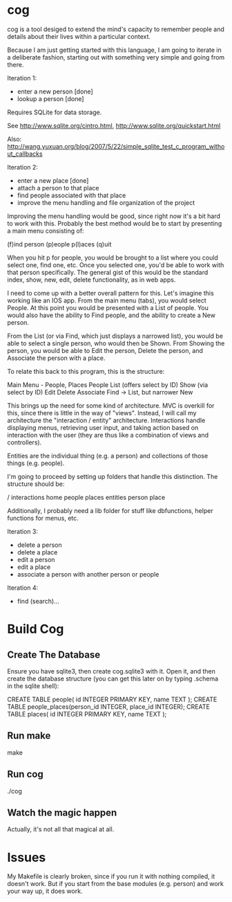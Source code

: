 cog
===

cog is a tool desiged to extend the mind's capacity to remember people and details about their 
lives within a particular context.

Because I am just getting started with this language, I am going to iterate in a deliberate
fashion, starting out with something very simple and going from there.

Iteration 1:
* enter a new person [done]
* lookup a person [done]

Requires SQLite for data storage.

See http://www.sqlite.org/cintro.html, http://www.sqlite.org/quickstart.html

Also: http://wang.yuxuan.org/blog/2007/5/22/simple_sqlite_test_c_program_without_callbacks

Iteration 2:
* enter a new place [done]
* attach a person to that place
* find people associated with that place
* improve the menu handling and file organization of the project

Improving the menu handling would be good, since right now it's a bit hard to work with this.  Probably
the best method would be to start by presenting a main menu consisting of:

(f)ind person (p)eople p(l)aces (q)uit

When you hit p for people, you would be brought to a list where you could select one, find one, etc. Once you
selected one, you'd be able to work with that person specifically.  The general gist of this would be the
standard index, show, new, edit, delete functionality, as in web apps.

I need to come up with a better overall pattern for this.  Let's imagine this working like an IOS app.  From the
main menu (tabs), you would select People.  At this point you would be presented with a List of people.  You would
also have the ability to Find people, and the ability to create a New person.

From the List (or via Find, which just displays a narrowed list), you would be able to select a single person,
who would then be Shown.  From Showing the person, you would be able to Edit the person, Delete the person, and
Associate the person with a place.

To relate this back to this program, this is the structure:

  Main Menu - People, Places
    People
      List (offers select by ID)
        Show (via select by ID)
          Edit
          Delete
          Associate
      Find -> List, but narrower
      New

This brings up the need for some kind of architecture.  MVC is overkill for this, since there is little in the way
of "views".  Instead, I will call my architecture the "interaction / entity" architecture.  Interactions handle
displaying menus, retrieving user input, and taking action based on interaction with the user (they are thus like
a combination of views and controllers).

Entities are the individual thing (e.g. a person) and collections of those things (e.g. people). 

I'm going to proceed by setting up folders that handle this distinction.  The structure should be:

  /
    interactions
      home
      people
      places
    entities
      person
      place

Additionally, I probably need a lib folder for stuff like dbfunctions, helper functions for menus, etc.

Iteration 3:
* delete a person
* delete a place
* edit a person
* edit a place
* associate a person with another person or people

Iteration 4:
* find (search)...

Build Cog
=========

Create The Database
-------------------

Ensure you have sqlite3, then create cog.sqlite3 with it.  Open it, and then create the
database structure (you can get this later on by typing .schema in the sqlite shell):

  CREATE TABLE people( id INTEGER PRIMARY KEY, name TEXT );
  CREATE TABLE people_places(person_id INTEGER, place_id INTEGER);
  CREATE TABLE places( id INTEGER PRIMARY KEY, name TEXT );

Run make
--------

  make

Run cog
-------

  ./cog

Watch the magic happen
----------------------

Actually, it's not all that magical at all.

Issues
======

My Makefile is clearly broken, since if you run it with nothing compiled, it doesn't work.  But if you start
from the base modules (e.g. person) and work your way up, it does work.
